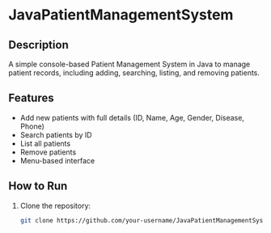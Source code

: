# JavaPatientManagementSystem

## Description
A simple console-based Patient Management System in Java to manage patient records, including adding, searching, listing, and removing patients.

## Features
- Add new patients with full details (ID, Name, Age, Gender, Disease, Phone)
- Search patients by ID
- List all patients
- Remove patients
- Menu-based interface

## How to Run
1. Clone the repository:
   ```bash
   git clone https://github.com/your-username/JavaPatientManagementSystem.git
